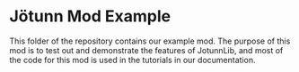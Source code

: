 # Jötunn Mod Example
This folder of the repository contains our example mod. The purpose of this mod is to test out and demonstrate the features of JotunnLib, and most of the code for this mod is used in the tutorials in our documentation.
